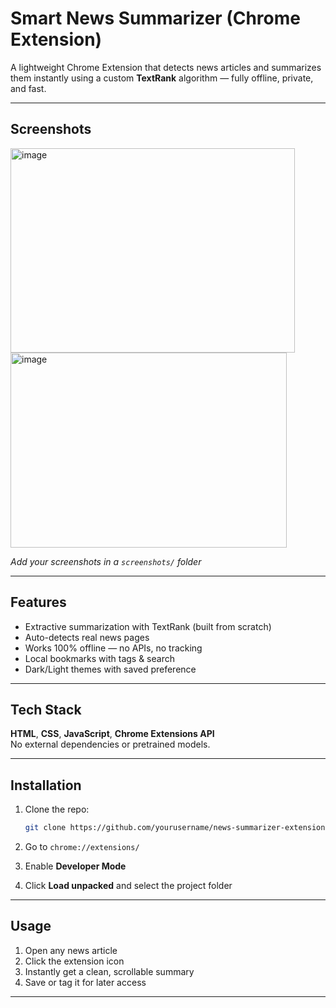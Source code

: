 # Smart News Summarizer (Chrome Extension)

A lightweight Chrome Extension that detects news articles and summarizes them instantly using a custom **TextRank** algorithm — fully offline, private, and fast.

---

## Screenshots

<img width="455" height="327" alt="image" src="https://github.com/user-attachments/assets/ae10e03c-c8ee-4c78-8f9e-4960c49990d8" />



<img width="442" height="312" alt="image" src="https://github.com/user-attachments/assets/701b0b04-1a5b-4e45-a465-563d68860355" />



*Add your screenshots in a `screenshots/` folder*

---

## Features

- Extractive summarization with TextRank (built from scratch)
- Auto-detects real news pages
- Works 100% offline — no APIs, no tracking
- Local bookmarks with tags & search
- Dark/Light themes with saved preference

---

##  Tech Stack

**HTML**, **CSS**, **JavaScript**, **Chrome Extensions API**  
No external dependencies or pretrained models.

---

##  Installation

1. Clone the repo:
   ```bash
   git clone https://github.com/yourusername/news-summarizer-extension.git
   ```

2. Go to `chrome://extensions/`

3. Enable **Developer Mode**

4. Click **Load unpacked** and select the project folder

---

##  Usage

1. Open any news article
2. Click the extension icon
3. Instantly get a clean, scrollable summary
4. Save or tag it for later access

---

